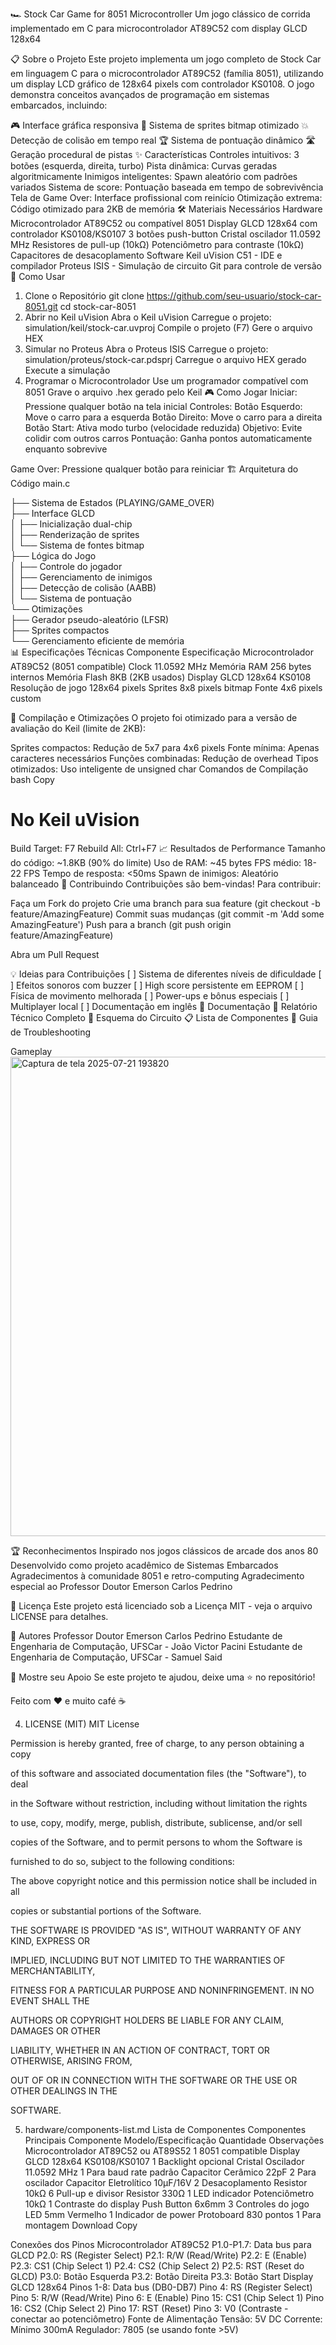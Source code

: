 🏎️ Stock Car Game for 8051 Microcontroller
Um jogo clássico de corrida implementado em C para microcontrolador AT89C52 com display GLCD 128x64

📋 Sobre o Projeto
Este projeto implementa um jogo completo de Stock Car em linguagem C para o microcontrolador AT89C52 (família 8051), utilizando um display LCD gráfico de 128x64 pixels com controlador KS0108. O jogo demonstra conceitos avançados de programação em sistemas embarcados, incluindo:

🎮 Interface gráfica responsiva
🚗 Sistema de sprites bitmap otimizado
💥 Detecção de colisão em tempo real
🏆 Sistema de pontuação dinâmico
🛣️ Geração procedural de pistas
✨ Características
Controles intuitivos: 3 botões (esquerda, direita, turbo)
Pista dinâmica: Curvas geradas algoritmicamente
Inimigos inteligentes: Spawn aleatório com padrões variados
Sistema de score: Pontuação baseada em tempo de sobrevivência
Tela de Game Over: Interface profissional com reinício
Otimização extrema: Código otimizado para 2KB de memória
🛠️ Materiais Necessários
Hardware
Microcontrolador AT89C52 ou compatível 8051
Display GLCD 128x64 com controlador KS0108/KS0107
3 botões push-button
Cristal oscilador 11.0592 MHz
Resistores de pull-up (10kΩ)
Potenciômetro para contraste (10kΩ)
Capacitores de desacoplamento
Software
Keil uVision C51 - IDE e compilador
Proteus ISIS - Simulação de circuito
Git para controle de versão
🚀 Como Usar
1. Clone o Repositório
git clone https://github.com/seu-usuario/stock-car-8051.git
cd stock-car-8051
2. Abrir no Keil uVision
Abra o Keil uVision
Carregue o projeto: simulation/keil/stock-car.uvproj
Compile o projeto (F7)
Gere o arquivo HEX
3. Simular no Proteus
Abra o Proteus ISIS
Carregue o projeto: simulation/proteus/stock-car.pdsprj
Carregue o arquivo HEX gerado
Execute a simulação
4. Programar o Microcontrolador
Use um programador compatível com 8051
Grave o arquivo .hex gerado pelo Keil
🎮 Como Jogar
Iniciar: Pressione qualquer botão na tela inicial
Controles:
Botão Esquerdo: Move o carro para a esquerda
Botão Direito: Move o carro para a direita
Botão Start: Ativa modo turbo (velocidade reduzida)
Objetivo: Evite colidir com outros carros
Pontuação: Ganha pontos automaticamente enquanto sobrevive

Game Over: Pressione qualquer botão para reiniciar
🏗️ Arquitetura do Código
main.c

├── Sistema de Estados (PLAYING/GAME_OVER) <br>
├── Interface GLCD <br>
│ ├── Inicialização dual-chip <br>
│ ├── Renderização de sprites <br>
│ └── Sistema de fontes bitmap <br>
├── Lógica do Jogo <br>
│ ├── Controle do jogador <br> 
│ ├── Gerenciamento de inimigos <br>
│ ├── Detecção de colisão (AABB) <br>
│ └── Sistema de pontuação <br>
└── Otimizações <br>
├── Gerador pseudo-aleatório (LFSR) <br>
├── Sprites compactos <br>
└── Gerenciamento eficiente de memória <br>
📊 Especificações Técnicas
Componente		Especificação
Microcontrolador	AT89C52 (8051 compatible)
Clock			11.0592 MHz
Memória RAM		256 bytes internos
Memória Flash		8KB (2KB usados)
Display			GLCD 128x64 KS0108
Resolução de jogo	128x64 pixels
Sprites			8x8 pixels bitmap
Fonte			4x6 pixels custom

🔧 Compilação e Otimizações
O projeto foi otimizado para a versão de avaliação do Keil (limite de 2KB):

Sprites compactos: Redução de 5x7 para 4x6 pixels
Fonte mínima: Apenas caracteres necessários
Funções combinadas: Redução de overhead
Tipos otimizados: Uso inteligente de unsigned char
Comandos de Compilação
bash
Copy

# No Keil uVision
Build Target: F7
Rebuild All: Ctrl+F7
📈 Resultados de Performance
Tamanho do código: ~1.8KB (90% do limite)
Uso de RAM: ~45 bytes
FPS médio: 18-22 FPS
Tempo de resposta: <50ms
Spawn de inimigos: Aleatório balanceado
🤝 Contribuindo
Contribuições são bem-vindas! Para contribuir:

Faça um Fork do projeto
Crie uma branch para sua feature (git checkout -b feature/AmazingFeature)
Commit suas mudanças (git commit -m 'Add some AmazingFeature')
Push para a branch (git push origin feature/AmazingFeature)

Abra um Pull Request

💡 Ideias para Contribuições
[ ] Sistema de diferentes níveis de dificuldade
[ ] Efeitos sonoros com buzzer
[ ] High score persistente em EEPROM
[ ] Física de movimento melhorada
[ ] Power-ups e bônus especiais
[ ] Multiplayer local
[ ] Documentação em inglês
📝 Documentação
📄 Relatório Técnico Completo
🔧 Esquema do Circuito
📋 Lista de Componentes
🎯 Guia de Troubleshooting

Gameplay
<img width="1076" height="767" alt="Captura de tela 2025-07-21 193820" src="https://github.com/user-attachments/assets/302ad2c1-ca0b-4506-b9fc-8468a91aea5d" />


🏆 Reconhecimentos
Inspirado nos jogos clássicos de arcade dos anos 80
Desenvolvido como projeto acadêmico de Sistemas Embarcados
Agradecimentos à comunidade 8051 e retro-computing
Agradecimento especial ao Professor Doutor Emerson Carlos Pedrino

📄 Licença
Este projeto está licenciado sob a Licença MIT - veja o arquivo LICENSE para detalhes.

👤 Autores
Professor Doutor Emerson Carlos Pedrino
Estudante de Engenharia de Computação, UFSCar - João Victor Pacini
Estudante de Engenharia de Computação, UFSCar - Samuel Said

🌟 Mostre seu Apoio
Se este projeto te ajudou, deixe uma ⭐ no repositório!

Feito com ❤️ e muito café ☕

4. LICENSE (MIT)
MIT License

Permission is hereby granted, free of charge, to any person obtaining a copy

of this software and associated documentation files (the "Software"), to deal

in the Software without restriction, including without limitation the rights

to use, copy, modify, merge, publish, distribute, sublicense, and/or sell

copies of the Software, and to permit persons to whom the Software is

furnished to do so, subject to the following conditions:

The above copyright notice and this permission notice shall be included in all

copies or substantial portions of the Software.

THE SOFTWARE IS PROVIDED "AS IS", WITHOUT WARRANTY OF ANY KIND, EXPRESS OR

IMPLIED, INCLUDING BUT NOT LIMITED TO THE WARRANTIES OF MERCHANTABILITY,

FITNESS FOR A PARTICULAR PURPOSE AND NONINFRINGEMENT. IN NO EVENT SHALL THE

AUTHORS OR COPYRIGHT HOLDERS BE LIABLE FOR ANY CLAIM, DAMAGES OR OTHER

LIABILITY, WHETHER IN AN ACTION OF CONTRACT, TORT OR OTHERWISE, ARISING FROM,

OUT OF OR IN CONNECTION WITH THE SOFTWARE OR THE USE OR OTHER DEALINGS IN THE

SOFTWARE.

5. hardware/components-list.md
Lista de Componentes
Componentes Principais
Componente	Modelo/Especificação	Quantidade	Observações
Microcontrolador	AT89C52 ou AT89S52	1	8051 compatible
Display GLCD	128x64 KS0108/KS0107	1	Backlight opcional
Cristal Oscilador	11.0592 MHz	1	Para baud rate padrão
Capacitor Cerâmico	22pF	2	Para oscilador
Capacitor Eletrolítico	10µF/16V	2	Desacoplamento
Resistor	10kΩ	6	Pull-up e divisor
Resistor	330Ω	1	LED indicador
Potenciômetro	10kΩ	1	Contraste do display
Push Button	6x6mm	3	Controles do jogo
LED	5mm Vermelho	1	Indicador de power
Protoboard	830 pontos	1	Para montagem
 Download
 Copy

Conexões dos Pinos
Microcontrolador AT89C52
P1.0-P1.7: Data bus para GLCD
P2.0: RS (Register Select)
P2.1: R/W (Read/Write)
P2.2: E (Enable)
P2.3: CS1 (Chip Select 1)
P2.4: CS2 (Chip Select 2)
P2.5: RST (Reset do GLCD)
P3.0: Botão Esquerda
P3.2: Botão Direita
P3.3: Botão Start
Display GLCD 128x64
Pinos 1-8: Data bus (DB0-DB7)
Pino 4: RS (Register Select)
Pino 5: R/W (Read/Write)
Pino 6: E (Enable)
Pino 15: CS1 (Chip Select 1)
Pino 16: CS2 (Chip Select 2)
Pino 17: RST (Reset)
Pino 3: V0 (Contraste - conectar ao potenciômetro)
Fonte de Alimentação
Tensão: 5V DC
Corrente: Mínimo 300mA
Regulador: 7805 (se usando fonte >5V)
